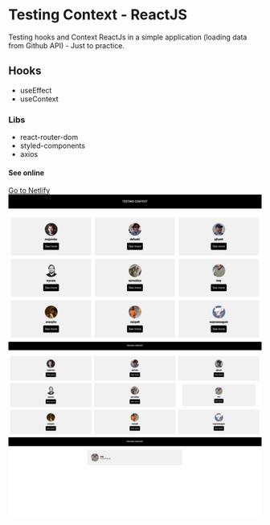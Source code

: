 <h1>Testing Context - ReactJS</h1>
<p>Testing hooks and Context ReactJs in a simple application (loading data from Github API) - Just to practice.</p>

<h2>Hooks</h2>
<ul>
  <li>useEffect</li>
  <li>useContext</li>
</ul>

<h3>Libs</h3>
<ul>
  <li>react-router-dom</li>
  <li>styled-components</li>
  <li>axios</li>
</ul>

<h4>See online</h4>
<a href="https://testingcontextreact9791.netlify.app/">Go to Netlify</a>
<br />

<img src="https://github.com/ggoleta/testing-context-react/blob/master/src/assets/img-github.png" width="800">
<img src="https://github.com/ggoleta/testing-context-react/blob/master/src/assets/img-github-2.png" width="800">
<img src="https://github.com/ggoleta/testing-context-react/blob/master/src/assets/img-github-3.png" width="800">
